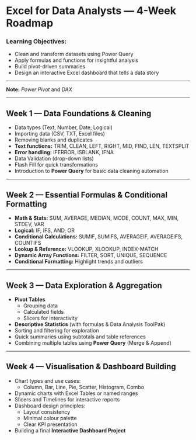 # Excel for Data Analysts — 4-Week Roadmap

### Learning Objectives:
- Clean and transform datasets using Power Query  
- Apply formulas and functions for insightful analysis  
- Build pivot-driven summaries  
- Design an interactive Excel dashboard that tells a data story  

---

**Note:**
*Power Pivot* and *DAX*

---

## Week 1 — Data Foundations & Cleaning

- Data types (Text, Number, Date, Logical)
- Importing data (CSV, TXT, Excel files)
- Removing blanks and duplicates
- **Text functions:** TRIM, CLEAN, LEFT, RIGHT, MID, FIND, LEN, TEXTSPLIT
- **Error handling:** IFERROR, ISBLANK, IFNA
- Data Validation (drop-down lists)
- Flash Fill for quick transformations
- Introduction to **Power Query** for basic data cleaning automation

---

## Week 2 — Essential Formulas & Conditional Formatting

- **Math & Stats:** SUM, AVERAGE, MEDIAN, MODE, COUNT, MAX, MIN, STDEV, VAR
- **Logical:** IF, IFS, AND, OR
- **Conditional Calculations:** SUMIF, SUMIFS, AVERAGEIF, AVERAGEIFS, COUNTIFS
- **Lookup & Reference:** VLOOKUP, XLOOKUP, INDEX-MATCH
- **Dynamic Array Functions:** FILTER, SORT, UNIQUE, SEQUENCE
- **Conditional Formatting:** Highlight trends and outliers

---

## Week 3 — Data Exploration & Aggregation

- **Pivot Tables**
  - Grouping data
  - Calculated fields
  - Slicers for interactivity
- **Descriptive Statistics** (with formulas & Data Analysis ToolPak)
- Sorting and filtering for exploration
- Quick summaries using subtotals and table references
- Combining multiple tables using **Power Query** (Merge & Append)

---

## Week 4 — Visualisation & Dashboard Building

- Chart types and use cases:
  - Column, Bar, Line, Pie, Scatter, Histogram, Combo
- Dynamic charts with Excel Tables or named ranges
- Slicers and Timelines for interactive reports
- Dashboard design principles:
  - Layout consistency
  - Minimal colour palette
  - Clear KPI presentation
- Building a final **Interactive Dashboard Project**
